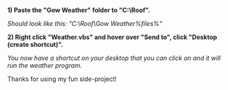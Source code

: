 <b>1) Paste the "Gow Weather" folder to "C:\Roof".</b>

<i>Should look like this: "C:\Roof\Gow Weather\%files%"</i>


<b>2) Right click "Weather.vbs" and hover over "Send to", click "Desktop (create shortcut)".</b>

<i>You now have a shortcut on your desktop that you can click on and it will run the weather program.</i>


Thanks for using my fun side-project!
